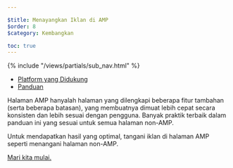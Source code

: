 ```yaml
---

$title: Menayangkan Iklan di AMP
$order: 8
$category: Kembangkan

toc: true
---
```


<div class="toc">
{% include "/views/partials/sub_nav.html" %}
  <ul>
    <li><a href="/id/learn/who/#ads">Platform yang Didukung</a></li>
    <li><a href="/id/roadmap">Panduan</a></li>
  </ul>
</div>

Halaman AMP hanyalah halaman yang dilengkapi beberapa fitur tambahan (serta beberapa batasan), yang membuatnya dimuat lebih cepat secara konsisten dan lebih sesuai dengan pengguna. Banyak praktik terbaik dalam panduan ini yang sesuai untuk semua halaman non-AMP.

Untuk mendapatkan hasil yang optimal, tangani iklan di halaman AMP seperti menangani halaman non-AMP.

<a class="button go-button" href="/id/docs/guides/ads/ads_getting_started.html">Mari kita mulai.</a>

